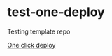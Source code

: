 # test-one-deploy
Testing template repo

[One click deploy](https://portal.defang.dev/redirect?url=https%3A%2F%2Fgithub.com%2Fcommit111%2Ftest-one-deploy)
